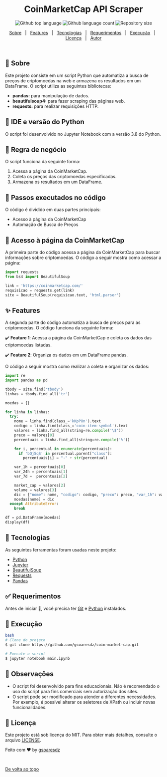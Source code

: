 <h1 align="center">CoinMarketCap API Scraper</h1>
<p align="center">
  <img alt="Github top language" src="https://img.shields.io/github/languages/top/gsoaresdz/coin-market-cap?color=56BEB8">
  <img alt="Github language count" src="https://img.shields.io/github/languages/count/gsoaresdz/coin-market-cap?color=56BEB8">
  <img alt="Repository size" src="https://img.shields.io/github/repo-size/gsoaresdz/coin-market-cap?color=56BEB8">
  <!--<img alt="License" src="https://img.shields.io/github/license/gsoaresdz/coin-market-cap?color=56BEB8">-->
</p>
<p align="center">
  <a href="#dart-sobre">Sobre</a> &#xa0; | &#xa0; 
  <a href="#sparkles-features">Features</a> &#xa0; | &#xa0;
  <a href="#rocket-tecnologias">Tecnologias</a> &#xa0; | &#xa0;
  <a href="#white_check_mark-requerimentos">Requerimentos</a> &#xa0; | &#xa0;
  <a href="#checkered_flag-execução">Execução</a> &#xa0; | &#xa0;
  <a href="#memo-licença">Licença</a> &#xa0; | &#xa0;
  <a href="https://github.com/gsoaresdz" target="_blank">Autor</a>
</p>
<br>

## **:dart: Sobre**

Este projeto consiste em um script Python que automatiza a busca de preços de criptomoedas na web e armazena os resultados em um DataFrame. O script utiliza as seguintes bibliotecas:

- **pandas:** para manipulação de dados.
- **beautifulsoup4:** para fazer scraping das páginas web.
- **requests:** para realizar requisições HTTP.

## **:memo: IDE e versão do Python**

O script foi desenvolvido no Jupyter Notebook com a versão 3.8 do Python.

## **:memo: Regra de negócio**

O script funciona da seguinte forma:

1. Acessa a página da CoinMarketCap.
2. Coleta os preços das criptomoedas especificadas.
3. Armazena os resultados em um DataFrame.

## **:memo: Passos executados no código**

O código é dividido em duas partes principais:

- Acesso à página da CoinMarketCap
- Automação de Busca de Preços

## **:memo: Acesso à página da CoinMarketCap**

A primeira parte do código acessa a página da CoinMarketCap para buscar informações sobre criptomoedas. O código a seguir mostra como acessar a página:

```python
import requests
from bs4 import BeautifulSoup

link = 'https://coinmarketcap.com/'
requisicao = requests.get(link)
site = BeautifulSoup(requisicao.text, 'html.parser')
```

## **:sparkles: Features**

A segunda parte do código automatiza a busca de preços para as criptomoedas. O código funciona da seguinte forma:

:heavy_check_mark: **Feature 1**: Acessa a página da CoinMarketCap e coleta os dados das criptomoedas listadas.

:heavy_check_mark: **Feature 2**: Organiza os dados em um DataFrame pandas.

O código a seguir mostra como realizar a coleta e organizar os dados:

```python
import re
import pandas as pd

tbody = site.find('tbody')
linhas = tbody.find_all('tr')

moedas = {}

for linha in linhas:
  try:
    nome = linha.find(class_='kKpPOn').text
    codigo = linha.find(class_='coin-item-symbol').text
    valores = linha.find_all(string=re.compile('\$'))
    preco = valores[0]
    percentuais = linha.find_all(string=re.compile('%'))

    for i, percentual in enumerate(percentuais):
      if 'bQjSqS' in percentual.parent["class"]:
        percentuais[i] = "-" + str(percentual)

    var_1h = percentuais[0]
    var_24h = percentuais[1]
    var_7d =  percentuais[2]

    market_cap = valores[2]
    volume = valores[3]
    dic = {"nome": nome, "codigo": codigo, "preco": preco, "var_1h": var_1h, "var_24h": var_24h, "var_7d": var_7d,"market_cap": market_cap, "volume": volume}
    moedas[nome] = dic
  except AttributeError:
    break

df = pd.DataFrame(moedas)
display(df)

```

## **:rocket: Tecnologias**

As seguintes ferramentas foram usadas neste projeto:

- [Python](https://www.python.org/)
- [Jupyter](https://jupyter.org/)
- [BeautifulSoup](https://beautiful-soup-4.readthedocs.io/en/latest/)
- [Requests](https://pypi.org/project/requests/)
- [Pandas](https://pandas.pydata.org/)

## **:white_check_mark: Requerimentos**

Antes de iniciar :checkered_flag:, você precisa ter [Git](https://git-scm.com/) e [Python](https://www.python.org/) instalados.

## **:checkered_flag: Execução**

```bash
bash
# Clone do projeto
$ git clone https://github.com/gsoaresdz/coin-market-cap.git

# Execute o script
$ jupyter notebook main.ipynb

```

## **:memo: Observações**

- O script foi desenvolvido para fins educacionais. Não é recomendado o uso do script para fins comerciais sem autorização dos sites.
- O script pode ser modificado para atender a diferentes necessidades. Por exemplo, é possível alterar os seletores de XPath ou incluir novas funcionalidades.

## **:memo: Licença**

Este projeto está sob licença do MIT. Para obter mais detalhes, consulte o arquivo [LICENSE](LICENSE).

Feito com :heart: by <a href="https://github.com/gsoaresdz" target="_blank">gsoaresdz</a>

&#xa0;

<a href="#top">De volta ao topo</a>
